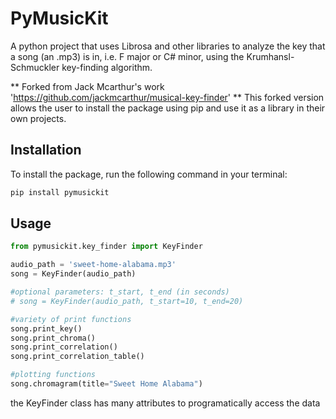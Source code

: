 # PyMusicKit
A python project that uses Librosa and other libraries to analyze the key that a song (an .mp3) is in, i.e. F major or C# minor, using the Krumhansl-Schmuckler key-finding algorithm.

** Forked from Jack Mcarthur's work 'https://github.com/jackmcarthur/musical-key-finder' **
This forked version allows the user to install the package using pip and use it as a library in their own projects.

## Installation
To install the package, run the following command in your terminal:
```bash
pip install pymusickit
```

## Usage

```python
from pymusickit.key_finder import KeyFinder

audio_path = 'sweet-home-alabama.mp3'
song = KeyFinder(audio_path)

#optional parameters: t_start, t_end (in seconds)
# song = KeyFinder(audio_path, t_start=10, t_end=20)

#variety of print functions
song.print_key()
song.print_chroma()
song.print_correlation()
song.print_correlation_table()

#plotting functions
song.chromagram(title="Sweet Home Alabama")
```

the KeyFinder class has many attributes to programatically access the data
